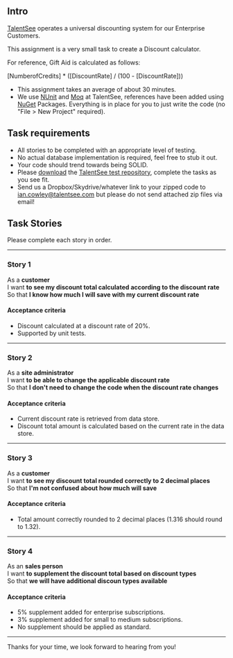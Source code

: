 ## Intro

[TalentSee](http://www.talentsee.com) operates a universal discounting system for our Enterprise Customers.

This assignment is a very small task to create a Discount calculator.

For reference, Gift Aid is calculated as follows:

[NumberofCredits] * ([DiscountRate] / (100 - [DiscountRate]))

- This assignment takes an average of about 30 minutes.
- We use [NUnit](http://www.nunit.org) and [Moq](http://code.google.com/p/moq) at TalentSee, references have been added using [NuGet](http://nuget.codeplex.com/) Packages. Everything is in place for you to just write the code (no "File > New Project" required).

## Task requirements

- All stories to be completed with an appropriate level of testing.
- No actual database implementation is required, feel free to stub it out.
- Your code should trend towards being SOLID.
- Please [download]( https://github.com/IanCowley/TalentSeeTechnicalTest) the [TalentSee test repository]( https://github.com/IanCowley/TalentSeeTechnicalTest), complete the tasks as you see fit.
- Send us a Dropbox/Skydrive/whatever link to your zipped code to ian.cowley@talentsee.com but please do not send attached zip files via email!

## Task Stories

Please complete each story in order.

---

### Story 1

As a **customer**  
I want **to see my discount total calculated according to the discount rate**  
So that **I know how much I will save with my current discount rate**

#### Acceptance criteria

- Discount calculated at a discount rate of 20%.
- Supported by unit tests.

---

### Story 2

As a **site administrator**  
I want **to be able to change the applicable discount rate**  
So that **I don't need to change the code when the discount rate changes**

#### Acceptance criteria

- Current discount rate is retrieved from data store.
- Discount total amount is calculated based on the current rate in the data store.

---

### Story 3

As a **customer**  
I want **to see my discount total rounded correctly to 2 decimal places**  
So that **I'm not confused about how much will save**

#### Acceptance criteria

- Total amount correctly rounded to 2 decimal places (1.316 should round to 1.32).

---

### Story 4

As an **sales person**  
I want **to supplement the discount total based on discount types**  
So that **we will have additional discoun types available**

#### Acceptance criteria

- 5% supplement added for enterprise subscriptions.
- 3% supplement added for small to medium subscriptions.
- No supplement should be applied as standard.

---

Thanks for your time, we look forward to hearing from you!